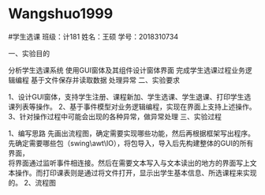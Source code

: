 # Wangshuo1999
#学生选课 班级：计181 姓名：王硕 学号：2018310734

一、实验目的

  分析学生选课系统
  使用GUI窗体及其组件设计窗体界面
  完成学生选课过程业务逻辑编程
  基于文件保存并读取数据
  处理异常
二、实验要求

1、设计GUI窗体，支持学生注册、课程新加、学生选课、学生退课、打印学生选课列表等操作。
2、基于事件模型对业务逻辑编程，实现在界面上支持上述操作。
3、针对操作过程中可能会出现的各种异常，做异常处理
三、实验过程

1、编写思路
    先画出流程图，确定需要实现哪些功能，然后再根据框架写出程序。先确定需要哪些包（swing\awt\IO），将包导入，导入后先构建整体的GUI的所有界面，         
将界面通过监听事件相连接。然后在需要文本写入与文本读出的地方的界面写上文本操作。而打印课表则是通过将文件打开，显示出学生基本信息、所选课程来实现
的。
2、流程图
![]()
